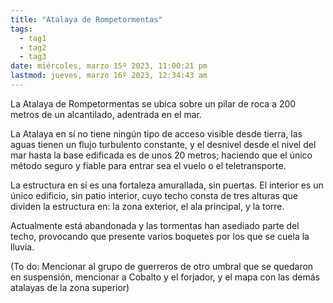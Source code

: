 ```yaml
---
title: "Atalaya de Rompetormentas"
tags:
  - tag1
  - tag2
  - tag3
date: miércoles, marzo 15º 2023, 11:00:21 pm
lastmod: jueves, marzo 16º 2023, 12:34:43 am
---
```


La Atalaya de Rompetormentas se ubica sobre un pilar de roca a 200 metros de un alcantilado, adentrada en el mar.

La Atalaya en sí no tiene ningún tipo de acceso visible desde tierra, las aguas tienen un flujo turbulento constante, y el desnivel desde el nivel del mar hasta la base edificada es de unos 20 metros; haciendo que el único método seguro y fiable para entrar sea el vuelo o el teletransporte.

La estructura en sí es una fortaleza amurallada, sin puertas. El interior es un único edificio, sin patio interior, cuyo techo consta de tres alturas que dividen la estructura en: la zona exterior, el ala principal, y la torre.

Actualmente está abandonada y las tormentas han asediado parte del techo, provocando que presente varios boquetes por los que se cuela la lluvia.

(To do: Mencionar al grupo de guerreros de otro umbral que se quedaron en suspensión, mencionar a Cobalto y el forjador, y el mapa con las demás atalayas de la zona superior)